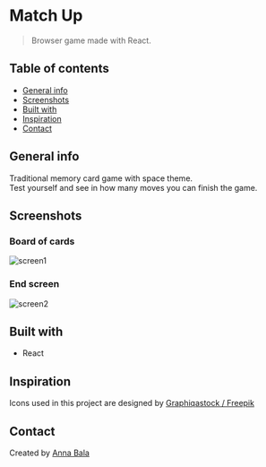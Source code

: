 # Match Up
> Browser game made with React.

## Table of contents
* [General info](#general-info)
* [Screenshots](#screenshots)
* [Built with](#built-with)
* [Inspiration](#inspiration)
* [Contact](#contact)

## General info
Traditional memory card game with space theme.<br/>
Test yourself and see in how many moves you can finish the game.

## Screenshots

### Board of cards
![screen1](https://user-images.githubusercontent.com/69309363/112177258-0a3fc100-8bf9-11eb-9e26-e3b6a8dd8c12.JPG)

### End screen
![screen2](https://user-images.githubusercontent.com/69309363/112180370-cc906780-8bfb-11eb-99e4-fa9543dbdafd.JPG)

## Built with
* React

## Inspiration
Icons used in this project are designed by [Graphiqastock / Freepik](https://www.freepik.com/graphiqastock)

## Contact
Created by [Anna Bala](https://github.com/Anna-Bala)
